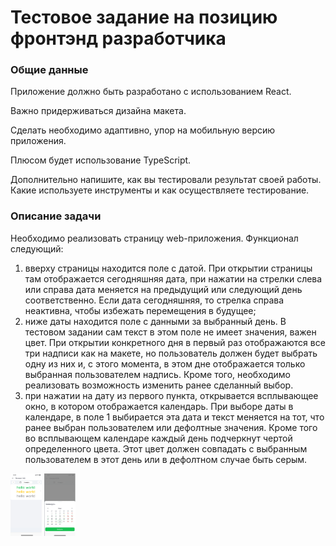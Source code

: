 # Тестовое задание на позицию фронтэнд разработчика
### Общие данные

Приложение должно быть разработано с использованием React.

Важно придерживаться дизайна макета.

Сделать необходимо адаптивно, упор на мобильную версию приложения.

Плюсом будет использование TypeScript.

Дополнительно напишите, как вы тестировали результат своей работы. Какие используете инструменты и как осуществляете тестирование.

### Описание задачи

Необходимо реализовать страницу web-приложения.
Функционал следующий:
1. вверху страницы находится поле с датой. При открытии страницы там отображается сегодняшняя дата, при нажатии на стрелки слева или справа дата меняется на предыдущий или следующий день соответственно. Если дата сегодняшняя, то стрелка справа неактивна, чтобы избежать перемещения в будущее;
2. ниже даты находится поле с данными за выбранный день. В тестовом задании сам текст в этом поле не имеет значения, важен цвет. При открытии конкретного дня в первый раз отображаются все три надписи как на макете, но пользователь должен будет выбрать одну из них и, с этого момента, в этом дне отображается только выбранная пользователем надпись. Кроме того, необходимо реализовать возможность изменить ранее сделанный выбор.
3. при нажатии на дату из первого пункта, открывается всплывающее окно, в котором отображается календарь. При выборе даты в календаре, в поле 1 выбирается эта дата и текст меняется на тот, что ранее выбран пользователем или дефолтные значения. Кроме того во всплывающем календаре каждый день подчеркнут чертой определенного цвета. Этот цвет должен совпадать с выбранным пользователем в этот день или в дефолтном случае быть серым.
<img height="100px" width="50px" src="/src/imgs/page.png" alt="Основная страница">
<img height="100px" width="50px" src="/src/imgs/floating.png" alt="Всплывающее окно">
